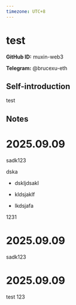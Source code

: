 ```yaml
---
timezone: UTC+8
---
```


# test

**GitHub ID:** muxin-web3

**Telegram:** @brucexu-eth

## Self-introduction

test

## Notes
<!-- Content_START -->
# 2025.09.09
<!-- DAILY_CHECKIN_2025-09-09_START -->
sadk123

dska

-   dskljdsakl
    
-   kldsjaklf
    
-   lkdsjafa
    

1231
<!-- DAILY_CHECKIN_2025-09-09_END -->

# 2025.09.09
<!-- DAILY_CHECKIN_2025-09-09_START -->
sadk123
<!-- DAILY_CHECKIN_2025-09-09_END -->


# 2025.09.09
test 123
<!-- Content_END -->
